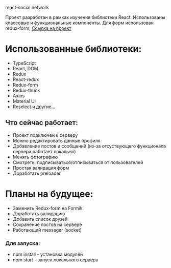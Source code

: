  react-social network

Проект разработан в рамках изучения библиотеки React. Использованы классовые и функциональные компоненты. Для форм использован redux-form; 
[Ссылка на проект](https://origin5665.github.io/react-social-network)

# Использованные библиотеки:
- TypeScript
- React, DOM
- Redux
- React-redux
- Redux-form
- Redux-thunk
- Axios
- Material UI
- Reselect
  и другие...
## Что сейчас работает:
- Проект подключен к серверу
- Можно редактировать данные профиля
- Добавление постов и сообщений (из-за отсуствующего функционала сервера работает локально)
- Менять фотографию
- Смотреть, подписываться/отписываться от пользователей
- Простая валидация форм
- Доработать preloader

# Планы на будущее:
- Заменить Redux-form на Formik
- Доработать валидацию
- Добавить список друзей
- Сохранение постов на сервере
- Работающий messager (socket)

### Для запуска:
-  npm install - установка модулей
-  npm start - запуск локального сервера


